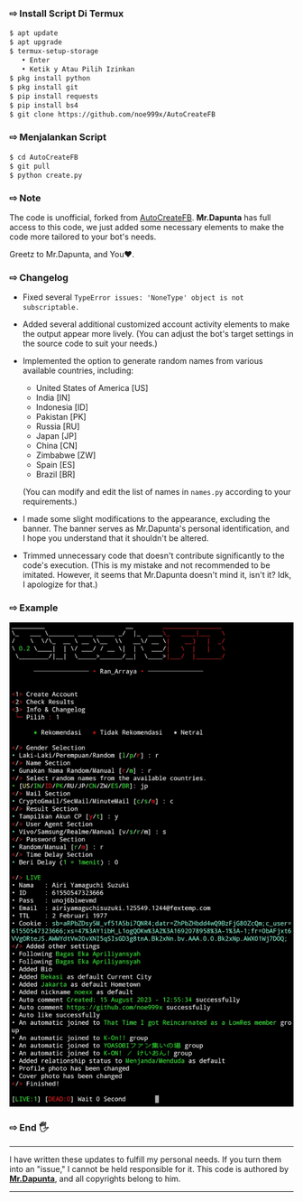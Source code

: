 ### ⇨  Install Script Di Termux
```
$ apt update
$ apt upgrade
$ termux-setup-storage  
   • Enter  
   • Ketik y Atau Pilih Izinkan
$ pkg install python
$ pkg install git
$ pip install requests
$ pip install bs4
$ git clone https://github.com/noe999x/AutoCreateFB
```
### ⇨  Menjalankan Script
```
$ cd AutoCreateFB
$ git pull
$ python create.py
```
### ⇨ Note
The code is unofficial, forked from <a href="https://github.com/Dapunta/AutoCreateFB">AutoCreateFB</a>.
**Mr.Dapunta** has full access to this code, we just added some necessary elements to make the code more tailored to your bot's needs.

Greetz to Mr.Dapunta, and You♥️.

### ⇨ Changelog

- Fixed several `TypeError issues: 'NoneType' object is not subscriptable.`

- Added several additional customized account activity elements to make the output appear more lively. (You can adjust the bot's target settings in the source code to suit your needs.)

- Implemented the option to generate random names from various available countries, including:
  - United States of America [US]
  - India                    [IN]
  - Indonesia                [ID]
  - Pakistan                 [PK]
  - Russia                   [RU]
  - Japan                    [JP]
  - China                    [CN]
  - Zimbabwe                 [ZW]
  - Spain                    [ES]
  - Brazil                   [BR]
  
  (You can modify and edit the list of names in `names.py` according to your requirements.)

- I made some slight modifications to the appearance, excluding the banner. The banner serves as Mr.Dapunta's personal identification, and I hope you understand that it shouldn't be altered.

- Trimmed unnecessary code that doesn't contribute significantly to the code's execution. (This is my mistake and not recommended to be imitated. However, it seems that Mr.Dapunta doesn't mind it, isn't it? Idk, I apologize for that.)

### ⇨ Example
<img src="https://raw.githubusercontent.com/21sysai/21sysai/main/images/IMG_20230815_125804.jpg">

### ⇨ End 🖐️
***
I have written these updates to fulfill my personal needs. If you turn them into an "issue," I cannot be held responsible for it. This code is authored by <a href="https://github.com/Dapunta">**Mr.Dapunta**</a>, and all copyrights belong to him.
***
